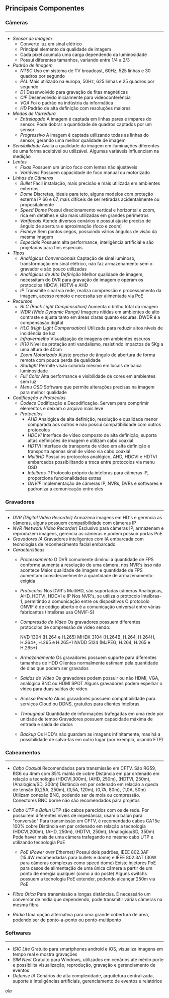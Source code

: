 ## Principais Componentes

### Câmeras
---

- *Sensor de Imagem*
	- Converte luz em sinal elétrico
	- Principal elemento da qualidade de imagem
	- Cada píxel acumula uma carga dependendo da luminosidade
	- Possui diferentes tamanhos, variando entre 1/4 a 2/3
- *Padrão de Imagem*
	- *NTSC*
		Uso em sistema de TV broadcast, 60Hz, 525 linhas e 30 quadros por segundo
	- *PAL*
		Mais utilizado na europa, 50Hz, 625 linhas e 25 quadros por segundo
	- *D1*
		Desenvolvido para gravação de fitas magnéticas
	- *CIF*
		Desenvolvido inicialmente para videoconferência
	- *VGA*
		Foi o padrão na indústria da informática
	- *HD*
		Padrão de alta definição com resoluções maiores
- *Modos de Varredura*
	- *Entrelaçado*
		A imagem é captada em linhas pares e ímpares do sensor. Pode dobrar a quantidade de quadros captados por um sensor
	- *Progressivo*
		A imagem é captada utilizando todas as linhas do sensor, gerando uma melhor qualidade de imagem
- *Sensibilidade*
	Avalia a qualidade da imagem em iluminações diferentes de uma forma aceitável ou utilizável. Algumas variáveis influenciam na medição
- *Lentes*
	- *Fixas*
		Possuem um único foco com lentes não ajustáveis
	- *Variáveis*
		Possuem capacidade de foco manual ou motorizado
- *Linhas de Câmeras*
	- *Bullet*
		Fácil instalação, mais precisão e mais utilizada em ambientes externos
	- *Dome*
		Discretas, ideais para teto, alguns modelos com proteção externa IP 66 e 67, mais difíceis de ser retiradas acidentalmente ou propositalmente
	- *Speed Dome*
		Possui direcionamento vertical e horizontal e zoom, rica em detalhes e são mais utilizadas em grandes perímetros
	- *Varifocais*
		Atende diversos cenários e possui ajuste preciso de ângulo de abertura e aproximação (foco e zoom)
	- *Fisheye*
		Sem pontos cegos, possuindo vários ângulos de visão da mesma imagem
	- *Especiais*
		Possuem alta performance, inteligência artificial e são projetadas para fins especiais
- *Tipos*
	- *Analógicas Convencionais* 
		Captação de sinal luminoso, transformação em sinal elétrico, não faz armazenamento sem o gravador e são pouco utilizadas
	- *Analógicas de Alta Definição*
		Melhor qualidade de imagem, necessitam do DVR para gravação de imagem e operam os protocolos HDCVI, HDTVI e AHD
	- *IP*
		Transmite sinal via rede, realiza compressão e processamento da imagem, acesso remoto e necessita ser alimentada via PoE
- *Recursos*
	- *BLC (Back Light Compensation)*
		Aumenta o brilho total da imagem
	- *WDR (Wide Dynamic Range)*
		Imagens nítidas em ambientes de alto contraste e ajusta tanto em áreas claras quanto escuras. DWDR é a compensasão digital
	- *HLC (High Light Compensation)*
		Utilizada para reduzir altos níveis de incidência de luz
	- *Infravermelho*
		Visualização de imagens em ambientes escuros
	- *IK10*
		Nível de proteção anti vandalismo, resistindo impactos de 5Kg a uma altura de 40cm
	- *Zoom Motorizado*
		Ajuste preciso de ângulo de abertura de forma remota com pouca perda de qualidade
	- *Starlight*
		Permite visão colorida mesmo em locais de baixa luminosidade
	- *Full Color*
		Alta performance e visibilidade de cores em ambientes sem luz
	- *Menu OSD*
		Software que permite alterações precisas na imagem para melhor qualidade
- *Codificação e Protocolos*
	- *Codecs*
		Codificação e Decodificação. Servem para comprimir elementos e deixam o arquivo mais leve
	- *Protocolos*
		- *AHD*
			Analógica de alta definição, resolução e qualidade menor comparada aos outros e não possui compatibilidade com outros protocolos
		- *HDCVI*
			Interface de vídeo composto de alta definição, suporta altas definições de imagem e utilizam cabo coaxial
		- *HDTVI*
			Interface de transporte de vídeo em alta definição e transporta apenas sinal de vídeo via cabo coaxial
		- *MultiHD*
			Possui os protocolos analógico, AHD, HDCVI e HDTVI embarcados possibilitando a troca entre protocolos via menu OSD
		- *Intelbras-1*
			Protocolo próprio da intelbras para câmeras IP, proporciona funcionalidades extras
		- *ONVIF*
			Implementação de câmeras IP, NVRs, DVRs e softwares e padroniza a comunicação entre eles
		
### Gravadores
---

- *DVR (Digital Video Recorder)*
	Armazena imagens em HD's e gerencia as câmeras, alguns possuem compatibilidade com câmeras IP
- *NVR (Network Video Recorder)*
	Esclusivo para câmeras IP, armazenam e reproduzem imagens, gerencia as câmeras e podem possuir portas PoE
- *Gravadores IA*
	Gravadores inteligentes com IA embarcada com tecnologias de reconhecimento facial embarcado
- *Características*
	- *Processamento*
		O DVR comumente diminui a quantidade de FPS conforme aumenta a resolução de uma câmera, nos NVR's isso não acontece
		Maior qualidade de imagem e quantidade de FPS aumentam consideravelmente a quantidade de armazenamento exigida
	- *Protocolos*
		Nos DVR's MultiHD, são suportadas câmeras Analógicas, AHD, HDTVI, HDCVI e IP
		Nos NVR's, se utiliza o protocolo Intelbras-1, permitindo a comunicação entre os dispositivos
		O protocolo ONVIF é de código aberto e é a comunicação universal entre várias fabricantes (Intelbras usa ONVIF-S)
	- *Compressão de Vídeo*
		Os gravadores possuem diferentes protocolos de compressão de vídeo sendo:
		
		NVD 1304 (H.264 e H.265)
		MHDX 3104 (H.264B, H.264, H.264H, H.264+, H.265 e H.265+)
		NVDD 5124 (MJPEG, H.264, H.265 e H.265+)

	- *Armazenamento*
		Os gravadores possuem suporte para diferentes tamanhos de HDD
		Clientes normalmente estimam pela quantidade de dias que podem ser gravados
	- *Saídas de Vídeo*
		Os gravadores podem possuir ou não HDMI, VGA, analógica BNC ou HDMI SPOT
		Alguns gravadores podem espelhar o vídeo para duas saídas de vídeo
	- *Acesso Remoto*
		Aluns gravadores possuem compatibilidade para serviços Cloud ou DDNS, gratuítos para clientes Intelbras
	- *Throughput*
		Quantidade de informações trafegadas em uma rede por unidade de tempo
		Gravadores possuem capacidade máxima de entrada e saída de dados
	- *Backup*
		Os HDD's não guardam as imagens infinitamente, mas há a possibilidade de salva-las em outro lugar (por exemplo, usando FTP)
			
### Cabeamentos
---

- *Cabo Coaxial*
	Recomendados para transmissão em CFTV. São RG59, RG6 ou 4mm com 85% mahla de cobre
	Distância em par ordenado em relação a tecnologia (HDCVI,300m), (AHD, 250m), (HDTVI, 250m), (Analógica/SD, 300m)
	Distância em par ordenado em relação a queda de tensão (0,25A, 250m), (0,5A, 120m), (0,7A, 80m), (1,0A, 50m)
	Utilizam conexão BNC, podendo ser de mola ou compressão. Conectores BNC borne não são recomendados para projetos
		
- *Cabo UTP e Balun*
	UTP são cabos parecidos com os de rede. Por possuirem diferentes níveis de impedância, usam o balun para "conversão"
	Para transmissão em CFTV, é recomendado cabos CAT5e 100% cobre
	Distância em par ordenado em relação a tecnologia (HDCVI,200m), (AHD, 250m), (HDTVI, 250m), (Analógica/SD, 350m)
	Pode haver mais de uma câmera trafegando no mesmo cabo UTP e utilizando tecnologia PoE
	- *PoE (Power over Ethernet)*
		Possui dois padrões, IEEE 802.3AF (15.4W recomendadas para bullets e dome) e IEEE 802.3AT (30W para câmeras complexas como speed dome)
		Existe injetores PoE para casos de alimentação de uma única câmera a partir de um ponto de energia qualquer (como a do poste)
		Alguns switchs possuem a tecnologia PoE extender, podendo alcançar 250m via PoE
- *Fibra Ótica*
	Para transmissão a longas distâncias. É necessário um conversor de mídia que dependendo, pode transmitir várias câmeras na mesma fibra
- *Rádio*
	Uma opção alternativa para uma grande cobertura de área, podendo ser de ponto-a-ponto ou ponto-multiponto

### Softwares
---

- *ISIC Lite*
	Gratuito para smartphones android e iOS, visualiza imagens em tempo real e mostra gravações
- *SIM Next*
	Gratuito para Windows, utilizados em cenários até médio porte e possibilita visualização, reprodução, gravação e gerenciamento de eventos
- *Defense IA*
	Cenários de alta complexidade, arquitetura centralizada, suporte à inteligências artificiais, gerenciamento de eventos e relatórios
	
*ola*